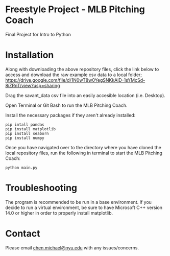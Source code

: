 # Freestyle Project - MLB Pitching Coach
 Final Project for Intro to Python

# Installation
Along with downloading the above repository files, click the link below to access and download the raw example csv data to a local folder;
https://drive.google.com/file/d/1N0wT8w0YegSNKkAlD-1sYMcSd-8iZRnT/view?usp=sharing

Drag the savant_data csv file into an easily accesible location (i.e. Desktop).

Open Terminal or Git Bash to run the MLB Pitching Coach.

Install the necessary packages if they aren't already installed:
```
pip intall pandas
pip install matplotlib
pip install seaborn
pip install numpy
```
Once you have navigated over to the directory where you have cloned the local repository files, run the following in terminal to start the MLB Pitching Coach:
```
python main.py
```

# Troubleshooting
The program is recommended to be run in a base environment. If you decide to run a virtual environment, be sure to have Microsoft C++ version 14.0 or higher in order to properly install matplotlib.


# Contact
Please email chen.michael@nyu.edu with any issues/concerns.
